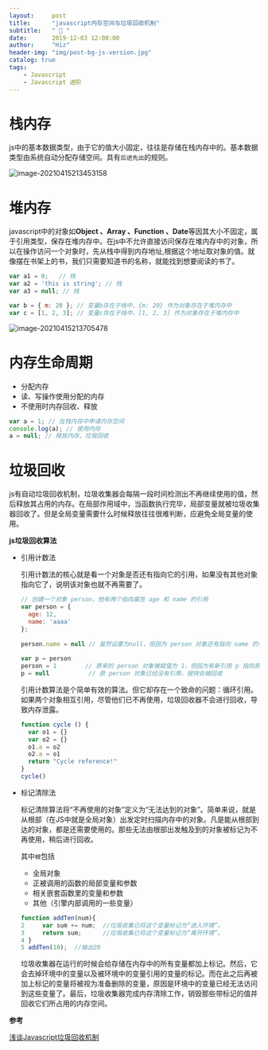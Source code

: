 ```yaml
---
layout:     post
title:      "javascript内存空间与垃圾回收机制"
subtitle:   " 🎯 "
date:       2019-12-03 12:00:00
author:     "Hiz"
header-img: "img/post-bg-js-version.jpg"
catalog: true
tags:
    - Javascript
    - Javascript 进阶
---
```


# 栈内存

js中的基本数据类型，由于它的值大小固定，往往是存储在栈内存中的。基本数据类型由系统自动分配存储空间。具有`后进先出`的规则。

![image-20210415213453158](https://gitee.com/inkkk0516/typora/raw/master/image-20210415213453158.png)

# 堆内存

javascript中的对象如**Object 、Array 、Function 、Date**等因其大小不固定，属于引用类型，保存在堆内存中。在js中不允许直接访问保存在堆内存中的对象，所以在操作访问一个对象时，先从栈中得到内存地址,根据这个地址取对象的值。就像摆在书架上的书，我们只需要知道书的名称，就能找到想要阅读的书了。

```javascript
var a1 = 0;   // 栈 
var a2 = 'this is string'; // 栈
var a3 = null; // 栈

var b = { m: 20 }; // 变量b存在于栈中，{m: 20} 作为对象存在于堆内存中
var c = [1, 2, 3]; // 变量c存在于栈中，[1, 2, 3] 作为对象存在于堆内存中
```

![image-20210415213705478](https://gitee.com/inkkk0516/typora/raw/master/image-20210415213705478.png)

# 内存生命周期

* 分配内存
* 读、写操作使用分配的内存
* 不使用时内存回收、释放

```javascript
var a = 1; // 在栈内存中申请内存空间
console.log(a); // 使用内存
a = null; // 释放内存，垃圾回收
```

# 垃圾回收

js有自动垃圾回收机制，垃圾收集器会每隔一段时间检测出不再继续使用的值，然后释放其占用的内存。在局部作用域中，当函数执行完毕，局部变量就被垃圾收集器回收了。但是全局变量需要什么时候释放往往很难判断，应避免全局变量的使用。

**js垃圾回收算法**

* 引用计数法

  引用计数法的核心就是看一个对象是否还有指向它的引用，如果没有其他对象指向它了，说明该对象也就不再需要了。

  ```javascript
  // 创建一个对象 person，他有两个指向属性 age 和 name 的引用
  var person = {
    age: 12,
    name: 'aaaa'
  };
   
  person.name = null // 虽然设置为null，但因为 person 对象还有指向 name 的引用，因此name 不会回收
   
  var p = person
  person = 1        // 原来的 person 对象被赋值为 1，但因为有新引用 p 指向原 person 对象，因此它不会被回收
  p = null           // 原 person 对象已经没有引用，很快会被回收
  ```

  引用计数算法是个简单有效的算法。但它却存在一个致命的问题：循环引用。如果两个对象相互引用，尽管他们已不再使用，垃圾回收器不会进行回收，导致内存泄露。

  ```javascript
  function cycle () {
    var o1 = {}
    var o2 = {}
    o1.a = o2
    o2.a = o1
    return "Cycle reference!"
  }
  cycle()
  ```

* 标记清除法

  标记清除算法将“不再使用的对象”定义为“无法达到的对象”。简单来说，就是从根部（在JS中就是全局对象）出发定时扫描内存中的对象。凡是能从根部到达的对象，都是还需要使用的。那些无法由根部出发触及到的对象被标记为不再使用，稍后进行回收。

  其中`根`包括

  * 全局对象
  * 正被调用的函数的局部变量和参数
  * 相关嵌套函数里的变量和参数
  * 其他（引擎内部调用的一些变量）

  ```javascript
  function addTen(num){  
  2     var sum += num;  //垃圾收集已将这个变量标记为“进入环境”。
  3     return sum;      //垃圾收集已将这个变量标记为“离开环境”。
  4 }
  5 addTen(10);  //输出20
  ```

  垃圾收集器在运行的时候会给存储在内存中的所有变量都加上标记。然后，它会去掉环境中的变量以及被环境中的变量引用的变量的标记。而在此之后再被加上标记的变量将被视为准备删除的变量，原因是环境中的变量已经无法访问到这些变量了。最后，垃圾收集器完成内存清除工作，销毁那些带标记的值并回收它们所占用的内存空间。

**参考**

[浅谈Javascript垃圾回收机制](https://blog.csdn.net/qq_37205708/article/details/98187869)